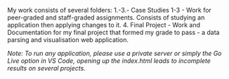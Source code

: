 My work consists of several folders:
1.-3.- Case Studies 1-3 - Work for peer-graded and staff-graded assignments. Consists of studying an application then applying changes to it.
4. Final Project - Work and Documentation for my final project that formed my grade to pass - a data parsing and visualisation web application.

_Note: To run any application, please use a private server or simply the Go Live option in VS Code, opening up the index.html leads to incomplete results on several projects._

